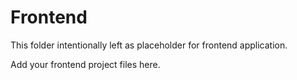 # Frontend

This folder intentionally left as placeholder for frontend application.

Add your frontend project files here.
